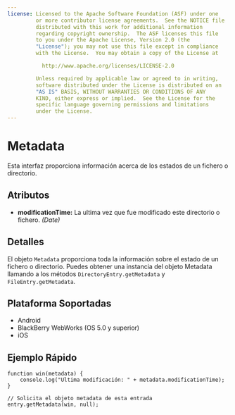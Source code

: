 ```yaml
---
license: Licensed to the Apache Software Foundation (ASF) under one
         or more contributor license agreements.  See the NOTICE file
         distributed with this work for additional information
         regarding copyright ownership.  The ASF licenses this file
         to you under the Apache License, Version 2.0 (the
         "License"); you may not use this file except in compliance
         with the License.  You may obtain a copy of the License at

           http://www.apache.org/licenses/LICENSE-2.0

         Unless required by applicable law or agreed to in writing,
         software distributed under the License is distributed on an
         "AS IS" BASIS, WITHOUT WARRANTIES OR CONDITIONS OF ANY
         KIND, either express or implied.  See the License for the
         specific language governing permissions and limitations
         under the License.
---
```


Metadata
==========

Esta interfaz proporciona información acerca de los estados de un fichero o directorio.

Atributos
----------

- __modificationTime:__ La ultima vez que fue modificado este directorio o fichero. _(Date)_

Detalles
--------

El objeto `Metadata` proporciona toda la información sobre el estado de un fichero o directorio. Puedes obtener una instancia del objeto Metadata llamando a los métodos `DirectoryEntry.getMetadata` y `FileEntry.getMetadata`.

Plataforma Soportadas
---------------------

- Android
- BlackBerry WebWorks (OS 5.0 y superior)
- iOS

Ejemplo Rápido
--------------

	function win(metadata) {
		console.log("Ultima modificación: " + metadata.modificationTime);
	}
	
	// Solicita el objeto metadata de esta entrada
	entry.getMetadata(win, null);
